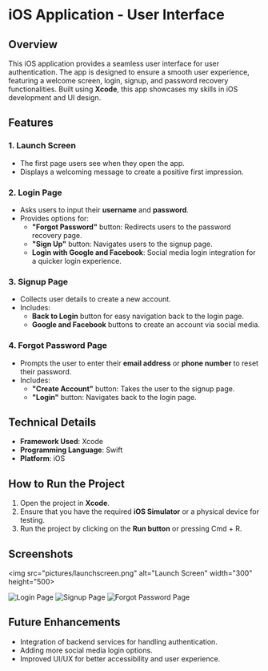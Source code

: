 # iOS Application - User Interface

## Overview
This iOS application provides a seamless user interface for user authentication. The app is designed to ensure a smooth user experience, featuring a welcome screen, login, signup, and password recovery functionalities. Built using **Xcode**, this app showcases my skills in iOS development and UI design.

## Features

### 1. Launch Screen
- The first page users see when they open the app.
- Displays a welcoming message to create a positive first impression.

### 2. Login Page
- Asks users to input their **username** and **password**.
- Provides options for:
  - **"Forgot Password"** button: Redirects users to the password recovery page.
  - **"Sign Up"** button: Navigates users to the signup page.
  - **Login with Google and Facebook**: Social media login integration for a quicker login experience.

### 3. Signup Page
- Collects user details to create a new account.
- Includes:
  - **Back to Login** button for easy navigation back to the login page.
  - **Google and Facebook** buttons to create an account via social media.

### 4. Forgot Password Page
- Prompts the user to enter their **email address** or **phone number** to reset their password.
- Includes:
  - **"Create Account"** button: Takes the user to the signup page.
  - **"Login"** button: Navigates back to the login page.

## Technical Details
- **Framework Used**: Xcode
- **Programming Language**: Swift
- **Platform**: iOS

## How to Run the Project
1. Open the project in **Xcode**.
2. Ensure that you have the required **iOS Simulator** or a physical device for testing.
3. Run the project by clicking on the **Run button** or pressing Cmd + R.

## Screenshots
<img src="pictures/launchscreen.png" alt="Launch Screen" width="300" height="500>

![Login Page](pictures/Login.png)
![Signup Page](pictures/signup.png)
![Forgot Password Page](pictures/forgetpassword.png)

## Future Enhancements
- Integration of backend services for handling authentication.
- Adding more social media login options.
- Improved UI/UX for better accessibility and user experience.
